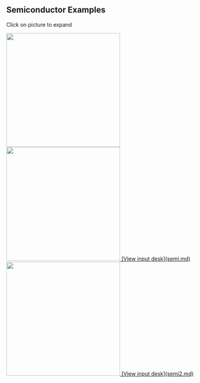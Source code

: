 Semiconductor Examples            
----------------------            

Click on picture to expand        

<a href="/assets/images/len1_expand.jpg"> 
<img height="300" width="300" src="https://lanl.github.io/LaGriT/docs/assets/images/len1.jpg">

<a href="/assets/images/len2_expand.jpg">
<img height="300" width="300" src="https://lanl.github.io/LaGriT/docs/assets/images/len2.jpg">
[View input desk](semi.md)

<a href="/assets/images/sn.mos3d_expand.jpg">
<img height="300" width="300" src="https://lanl.github.io/LaGriT/docs/assets/images/sn.mos3d.jpg">
[View input desk](semi2.md)



 
             
            



